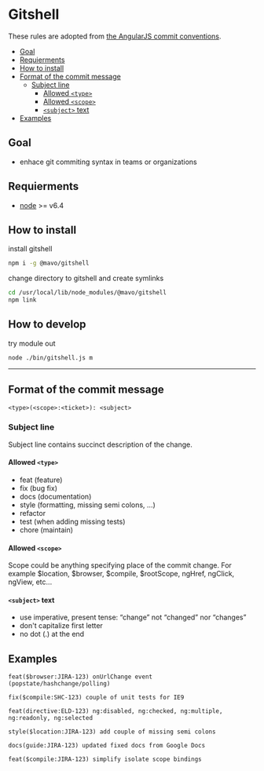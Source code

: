 Gitshell
==========================
These rules are adopted from [the AngularJS commit conventions](https://docs.google.com/document/d/1QrDFcIiPjSLDn3EL15IJygNPiHORgU1_OOAqWjiDU5Y/).

* [Goal](#goal)
* [Requierments](#requierments)
* [How to install](#how-to-install)
* [Format of the commit message](#format-of-the-commit-message)
  * [Subject line](#subject-line)
    * [Allowed `<type>`](#allowed-type)
    * [Allowed `<scope>`](#allowed-scope)
    * [`<subject>` text](#subject-text)
* [Examples](#examples)

Goal
-----
* enhace git commiting syntax in teams or organizations

Requierments
-----
* [node](https://nodejs.org/en/) >= v6.4

How to install
-----------------------
install gitshell
```bash
npm i -g @mavo/gitshell
```

change directory to gitshell and create symlinks
```bash
cd /usr/local/lib/node_modules/@mavo/gitshell
npm link
```

How to develop
-----------------------
try module out
```bash
node ./bin/gitshell.js m
```

---

Format of the commit message
----------------------------
```
<type>(<scope>:<ticket>): <subject>
```

### Subject line        
Subject line contains succinct description of the change.

#### Allowed `<type>`
* feat (feature)
* fix (bug fix)
* docs (documentation)
* style (formatting, missing semi colons, …)
* refactor
* test (when adding missing tests)
* chore (maintain)

#### Allowed `<scope>`
Scope could be anything specifying place of the commit change. For example $location, $browser, $compile, $rootScope, ngHref, ngClick, ngView, etc...

#### `<subject>` text
* use imperative, present tense: “change” not “changed” nor “changes”
* don't capitalize first letter
* no dot (.) at the end

Examples
--------
```
feat($browser:JIRA-123) onUrlChange event (popstate/hashchange/polling)

fix($compile:SHC-123) couple of unit tests for IE9

feat(directive:ELD-123) ng:disabled, ng:checked, ng:multiple, ng:readonly, ng:selected

style($location:JIRA-123) add couple of missing semi colons

docs(guide:JIRA-123) updated fixed docs from Google Docs

feat($compile:JIRA-123) simplify isolate scope bindings
```
